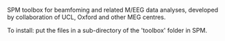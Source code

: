 SPM toolbox for beamfoming and related M/EEG data analyses, developed by collaboration of UCL, Oxford and other MEG centres.

To install: put the files in a sub-directory of the 'toolbox' folder in SPM.

